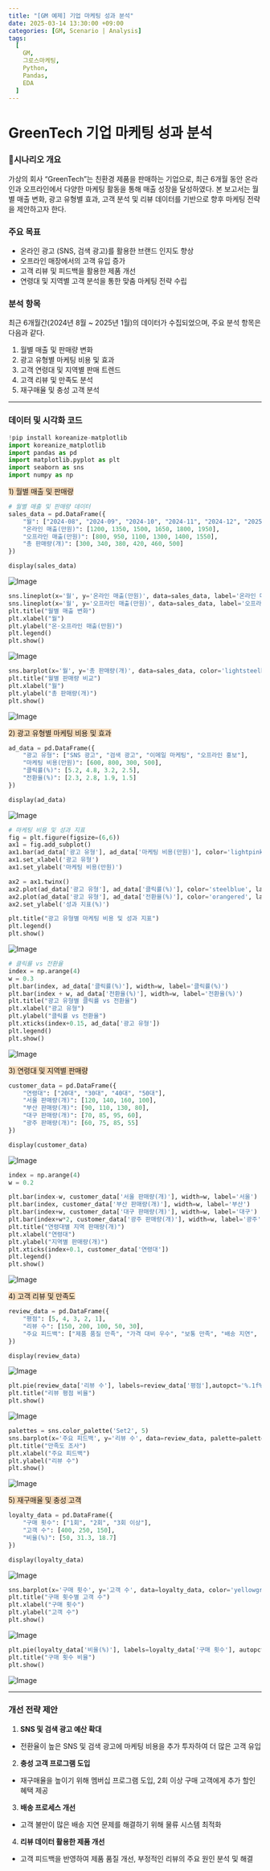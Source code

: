 ```yaml
---
title: "[GM 예제] 기업 마케팅 성과 분석"
date: 2025-03-14 13:30:00 +09:00
categories: [GM, Scenario | Analysis]
tags:
  [
    GM,
    그로스마케팅,
    Python,
    Pandas,
    EDA
  ]
---
```


# **GreenTech 기업 마케팅 성과 분석**

### **📝시나리오 개요**

가상의 회사 “GreenTech”는 친환경 제품을 판매하는 기업으로, 최근 6개월 동안 온라인과 오프라인에서 다양한 마케팅 활동을 통해 매출 성장을 달성하였다. 본 보고서는 월별 매출 변화, 광고 유형별 효과, 고객 분석 및 리뷰 데이터를 기반으로 향후 마케팅 전략을 제안하고자 한다.

### **주요 목표**

- 온라인 광고 (SNS, 검색 광고)를 활용한 브랜드 인지도 향상
- 오프라인 매장에서의 고객 유입 증가
- 고객 리뷰 및 피드백을 활용한 제품 개선
- 연령대 및 지역별 고객 분석을 통한 맞춤 마케팅 전략 수립

### **분석 항목**

최근 6개월간(2024년 8월 ~ 2025년 1월)의 데이터가 수집되었으며, 주요 분석 항목은 다음과 같다.

1. 월별 매출 및 판매량 변화
2. 광고 유형별 마케팅 비용 및 효과
3. 고객 연령대 및 지역별 판매 트렌드
4. 고객 리뷰 및 만족도 분석
5. 재구매율 및 충성 고객 분석

---

### **데이터 및 시각화 코드**

```python
!pip install koreanize-matplotlib
import koreanize_matplotlib
import pandas as pd
import matplotlib.pyplot as plt
import seaborn as sns
import numpy as np
```

<span style="background-color: #F7DDBE;">1) 월별 매출 및 판매량</span>

```python
# 월별 매출 및 판매량 데이터
sales_data = pd.DataFrame({
    "월": ["2024-08", "2024-09", "2024-10", "2024-11", "2024-12", "2025-01"],
    "온라인 매출(만원)": [1200, 1350, 1500, 1650, 1800, 1950],
    "오프라인 매출(만원)": [800, 950, 1100, 1300, 1400, 1550],
    "총 판매량(개)": [300, 340, 380, 420, 460, 500]
})

display(sales_data)
```  
![Image](https://github.com/user-attachments/assets/52e334d0-8647-43bf-a08a-4938e2d5ea5d)

```python
sns.lineplot(x='월', y='온라인 매출(만원)', data=sales_data, label='온라인 매출')
sns.lineplot(x='월', y='오프라인 매출(만원)', data=sales_data, label='오프라인 매출')
plt.title("월별 매출 변화")
plt.xlabel("월")
plt.ylabel("온·오프라인 매출(만원)")
plt.legend()
plt.show()
```  
![Image](https://github.com/user-attachments/assets/dd9b9107-3f70-49b5-9b2b-f7dab9df4a61)

```python
sns.barplot(x='월', y='총 판매량(개)', data=sales_data, color='lightsteelblue')
plt.title("월별 판매량 비교")
plt.xlabel("월")
plt.ylabel("총 판매량(개)")
plt.show()
```  
![Image](https://github.com/user-attachments/assets/8803b887-51c4-449f-9165-f34bff2bbfd9)

<span style="background-color: #F7DDBE;">2) 광고 유형별 마케팅 비용 및 효과</span> 

```python
ad_data = pd.DataFrame({
    "광고 유형": ["SNS 광고", "검색 광고", "이메일 마케팅", "오프라인 홍보"],
    "마케팅 비용(만원)": [600, 800, 300, 500],
    "클릭률(%)": [5.2, 4.8, 3.2, 2.5],
    "전환율(%)": [2.3, 2.8, 1.9, 1.5]
})

display(ad_data)
```  
![Image](https://github.com/user-attachments/assets/058694a7-88a3-4cda-a784-797c302b2c08)

```python
# 마케팅 비용 및 성과 지표
fig = plt.figure(figsize=(6,6))
ax1 = fig.add_subplot()
ax1.bar(ad_data['광고 유형'], ad_data['마케팅 비용(만원)'], color='lightpink')
ax1.set_xlabel('광고 유형')
ax1.set_ylabel('마케팅 비용(만원)')

ax2 = ax1.twinx()
ax2.plot(ad_data['광고 유형'], ad_data['클릭률(%)'], color='steelblue', label='클릭률(%)', marker='o')
ax2.plot(ad_data['광고 유형'], ad_data['전환율(%)'], color='orangered', label='전환율(%)', marker='o')
ax2.set_ylabel('성과 지표(%)')

plt.title("광고 유형별 마케팅 비용 및 성과 지표")
plt.legend()
plt.show()
```  
![Image](https://github.com/user-attachments/assets/a5712d5b-7afc-4b9a-82d9-05cfd11511a4)

```python
# 클릭률 vs 전환율
index = np.arange(4)
w = 0.3
plt.bar(index, ad_data['클릭률(%)'], width=w, label='클릭률(%)')
plt.bar(index + w, ad_data['전환율(%)'], width=w, label='전환율(%)')
plt.title("광고 유형별 클릭률 vs 전환율")
plt.xlabel("광고 유형")
plt.ylabel("클릭률 vs 전환율")
plt.xticks(index+0.15, ad_data['광고 유형'])
plt.legend()
plt.show()
```  
![Image](https://github.com/user-attachments/assets/22ab06fc-7774-4e5b-a76a-e4f5690a7c83)

<span style="background-color: #F7DDBE;">3) 연령대 및 지역별 판매량</span>

```python
customer_data = pd.DataFrame({
    "연령대": ["20대", "30대", "40대", "50대"],
    "서울 판매량(개)": [120, 140, 160, 100],
    "부산 판매량(개)": [90, 110, 130, 80],
    "대구 판매량(개)": [70, 85, 95, 60],
    "광주 판매량(개)": [60, 75, 85, 55]
})

display(customer_data)
```  
![Image](https://github.com/user-attachments/assets/67a7bb47-0672-4f15-a403-7812c741628b)

```python
index = np.arange(4)
w = 0.2

plt.bar(index-w, customer_data['서울 판매량(개)'], width=w, label='서울')
plt.bar(index, customer_data['부산 판매량(개)'], width=w, label='부산')
plt.bar(index+w, customer_data['대구 판매량(개)'], width=w, label='대구')
plt.bar(index+w*2, customer_data['광주 판매량(개)'], width=w, label='광주')
plt.title("연령대별 지역 판매량(개)")
plt.xlabel("연령대")
plt.ylabel("지역별 판매량(개)")
plt.xticks(index+0.1, customer_data['연령대'])
plt.legend()
plt.show()
```  
![Image](https://github.com/user-attachments/assets/32a325dc-d85a-4bcd-91f6-1568265b70c8)

<span style="background-color: #F7DDBE;">4) 고객 리뷰 및 만족도</span> 

```python
review_data = pd.DataFrame({
    "평점": [5, 4, 3, 2, 1],
    "리뷰 수": [150, 200, 100, 50, 30],
    "주요 피드백": ["제품 품질 만족", "가격 대비 우수", "보통 만족", "배송 지연", "불량 제품"]
})

display(review_data)
```  
![Image](https://github.com/user-attachments/assets/37386290-67fb-49b1-963b-94198db75218)

```python
plt.pie(review_data['리뷰 수'], labels=review_data['평점'],autopct='%.1f%%')
plt.title("리뷰 평점 비율")
plt.show()
```  
![Image](https://github.com/user-attachments/assets/bcdf4e7f-08cb-47b3-99d8-3c700f5221a0)

```python
palettes = sns.color_palette('Set2', 5)
sns.barplot(x='주요 피드백', y='리뷰 수', data=review_data, palette=palettes)
plt.title("만족도 조사")
plt.xlabel("주요 피드백")
plt.ylabel("리뷰 수")
plt.show()
```  
![Image](https://github.com/user-attachments/assets/d5bcd5a4-de3b-4996-94c4-4b51eb0d98d5)

<span style="background-color: #F7DDBE;">5) 재구매율 및 충성 고객</span>

```python
loyalty_data = pd.DataFrame({
    "구매 횟수": ["1회", "2회", "3회 이상"],
    "고객 수": [400, 250, 150],
    "비율(%)": [50, 31.3, 18.7]
})

display(loyalty_data)
```  
![Image](https://github.com/user-attachments/assets/ff940d3c-0d3e-4c7b-831b-db49c8bdd1d8)

```python
sns.barplot(x='구매 횟수', y='고객 수', data=loyalty_data, color='yellowgreen')
plt.title("구매 횟수별 고객 수")
plt.xlabel("구매 횟수")
plt.ylabel("고객 수")
plt.show()
```  
![Image](https://github.com/user-attachments/assets/982ba4f9-c5ac-4c90-8cb2-7b913bb21981)

```python
plt.pie(loyalty_data['비율(%)'], labels=loyalty_data['구매 횟수'], autopct='%.1f%%')
plt.title("구매 횟수 비율")
plt.show()
```  
![Image](https://github.com/user-attachments/assets/945ad056-7a26-4efa-8777-e3562d28dc00)

---

### **개선 전략 제안**

1. **SNS 및 검색 광고 예산 확대**
  - 전환율이 높은 SNS 및 검색 광고에 마케팅 비용을 추가 투자하여 더 많은 고객 유입
2. **충성 고객 프로그램 도입**
  - 재구매율을 높이기 위해 멤버십 프로그램 도입, 2회 이상 구매 고객에게 추가 할인 혜택 제공
3. **배송 프로세스 개선**
  - 고객 불만이 많은 배송 지연 문제를 해결하기 위해 물류 시스템 최적화
4. **리뷰 데이터 활용한 제품 개선**
  - 고객 피드백을 반영하여 제품 품질 개선, 부정적인 리뷰의 주요 원인 분석 및 해결